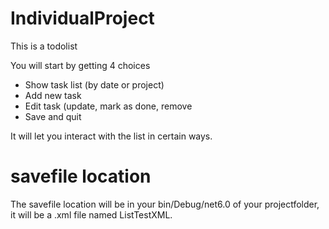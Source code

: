# IndividualProject

This is a todolist

You will start by getting 4 choices

 - Show task list (by date or project)
 - Add new task
 - Edit task (update, mark as done, remove
 - Save and quit

It will let you interact with the list in certain ways.
# savefile location
The savefile location will be in your bin/Debug/net6.0 of your projectfolder, it will be a .xml file named ListTestXML.
